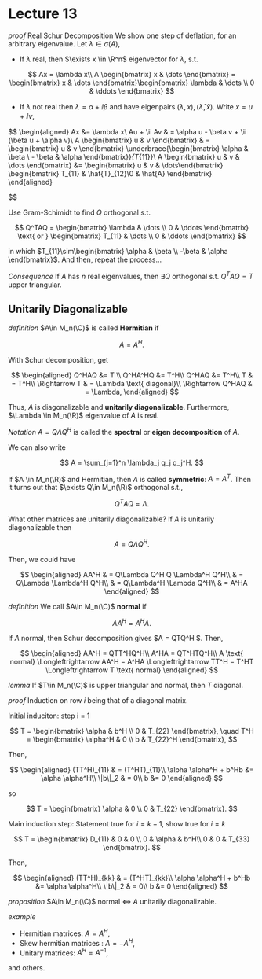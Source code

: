 # Lecture 13
*proof* Real Schur Decomposition
We show one step of deflation, for an arbitrary eigenvalue. Let $\lambda \in \sigma(A)$, 
- If $\lambda$ real, then $\exists x \in \R^n$ eigenvector for $\lambda$, s.t.

$$
Ax = \lambda x\\
A \begin{bmatrix} x & \dots \end{bmatrix} = \begin{bmatrix} x & \dots \end{bmatrix}\begin{bmatrix} \lambda & \dots \\ 0 & \ddots \end{bmatrix}
$$

- If $\lambda$ not real then $\lambda = \alpha + \ii \beta$ and have eigenpairs $(\lambda , x), (\bar{\lambda}, \bar{x})$. Write $x = u +\ii v$, 

$$
\begin{aligned}
    Ax &= \lambda x\\
    Au + \ii Av & = \alpha u - \beta v + \ii (\beta u + \alpha v)\\
    A \begin{bmatrix} u & v \end{bmatrix} & = \begin{bmatrix} u & v \end{bmatrix} \underbrace{\begin{bmatrix} \alpha & \beta \\ - \beta & \alpha \end{bmatrix}}_{T_{11}}\\
    A \begin{bmatrix} u & v & \dots \end{bmatrix} &= \begin{bmatrix} u & v & \dots\end{bmatrix} \begin{bmatrix} T_{11} & \hat{T}_{12}\\0 & \hat{A} \end{bmatrix}
\end{aligned}

$$

Use Gram-Schimidt to find $Q$ orthogonal s.t.

$$
Q^TAQ = \begin{bmatrix} \lambda & \dots \\ 0 & \ddots \end{bmatrix} \text{ or } \begin{bmatrix} T_{11} & \dots \\ 0 & \ddots \end{bmatrix} 
$$

in which $T_{11}\sim\begin{bmatrix} \alpha & \beta \\ -\beta & \alpha \end{bmatrix}$. And then, repeat the process...


*Consequence*
If $A$ has $n$ real eigenvalues, then $\exists Q$ orthogonal s.t. $Q^TAQ = T$ upper triangular.


## Unitarily Diagonalizable
*definition*
$A\in M_n(\C)$ is called **Hermitian** if 

$$
A = A^H.
$$

With Schur decomposition, get

$$
\begin{aligned}
    Q^HAQ &= T \\
    Q^HA^HQ &= T^H\\
    Q^HAQ &= T^H\\
    T & = T^H\\
    \Rightarrow T & = \Lambda \text{ diagonal}\\
    \Rightarrow Q^HAQ & = \Lambda,
\end{aligned}
$$

Thus, $A$ is diagonalizable and **unitarily diagonalizable**. Furthermore, $\Lambda \in M_n(\R)$ eigenvalue of $A$ is real.

*Notation*
$A = Q\Lambda Q^H$ is called the **spectral** or **eigen decomposition** of $A$.

We can also write 

$$
A = \sum_{j=1}^n \lambda_j q_j q_j^H.
$$

If $A \in M_n(\R)$ and Hermitian, then $A$ is called **symmetric**: $A = A^T$. Then it turns out that $\exists Q\in M_n(\R)$ orthogonal s.t.,

$$
Q^TAQ = \Lambda.
$$

What other matrices are unitarily diagonalizable?
If $A$ is unitarily diagonalizable then 

$$
A = Q\Lambda Q^H.
$$

Then, we could have

$$
\begin{aligned}
    AA^H & = Q\Lambda Q^H Q \Lambda^H Q^H\\
    & = Q\Lambda \Lambda^H Q^H\\
    & = Q\Lambda^H \Lambda Q^H\\
    & = A^HA
\end{aligned}
$$

*definition*
We call $A\in M_n(\C)$ **normal** if 

$$
AA^H = A^HA.
$$

If $A$ normal, then Schur decomposition gives $A = QTQ^H $. Then, 

$$
\begin{aligned}
    AA^H = QTT^HQ^H\\
    A^HA = QT^HTQ^H\\
    A \text{ normal} \Longleftrightarrow AA^H = A^HA \Longleftrightarrow TT^H = T^HT \Longleftrightarrow T \text{ normal}
\end{aligned}
$$

*lemma*
If $T\in M_n(\C)$ is upper triangular and normal, then $T$ diagonal.

*proof*
Induction on row $i$ being that of a diagonal matrix.

Initial induciton: step i = 1

$$
T = \begin{bmatrix}
    \alpha & b^H \\ 0 & T_{22}
\end{bmatrix},
\quad
T^H = \begin{bmatrix}
    \alpha^H & 0 \\ b & T_{22}^H
\end{bmatrix},
$$

Then,

$$
\begin{aligned}
    (TT^H)_{11} & = (T^HT)_{11}\\
    \alpha \alpha^H + b^Hb &= \alpha \alpha^H\\
    \|b\|_2 & = 0\\
    b &= 0
\end{aligned}
$$

so 

$$
T = \begin{bmatrix}
    \alpha & 0 \\ 0 & T_{22}
\end{bmatrix}.
$$


Main induction step: Statement true for $i = k-1$, show true for $i = k$

$$
T = \begin{bmatrix}
    D_{11} & 0 & 0 \\ 0 & \alpha & b^H\\ 0 & 0 & T_{33}
\end{bmatrix}.
$$

Then, 

$$
\begin{aligned}
    (TT^H)_{kk} & = (T^HT)_{kk}\\
    \alpha \alpha^H + b^Hb &= \alpha \alpha^H\\
    \|b\|_2 & = 0\\
    b &= 0
\end{aligned}
$$

*proposition*
$A\in M_n(\C)$ normal $\Longleftrightarrow$ $A$ unitarily diagonalizable.


*example* 
- Hermitian matrices: $A = A^H$,
- Skew hermitian matrices : $A = -A^H$,
- Unitary matrices: $A^H = A^{-1}$,

and others.
